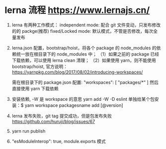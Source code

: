 # lerna 流程 https://www.lernajs.cn/

1. lerna 有两种工作模式：
   independent mode: 配合 git 文件变动，只发布修改的的 packge(推荐)
   fixed/Locked mode: 默认模式，不管是否修改，每次全量发布
2. lerna.json 配置，bootstrap/hoist，将各个 package 的 node_modules 的依赖统一放在根目录下的 node_modules 中；
   （1）如果之前的 package 已经下载依赖，可以使用 lerna clean 清理；
   （2）如果使用 yarn，则不能使用 bootstrap/hoist, 官方说明：https://yarnpkg.com/blog/2017/08/02/introducing-workspaces/

   需在根目录下的 package.json 配置:
   "workspaces": [
   "packages/*"
   ]
   然后直接使用 yarn 下载依赖

3. 安装依赖, -W 是 workspace 的意思
   yarn add -W -D eslint
   单独给某个包安装：$ yarn workspace packagesname add <package>[@version]
4. lerna 发布失败，git tag 提交成功，但是包发布失败
   https://github.com/huruji/blog/issues/67
5. yarn run publish
6. "esModuleInterop": true, module.exports 模式
